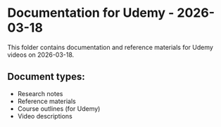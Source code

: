 # Documentation for Udemy - 2026-03-18

This folder contains documentation and reference materials for Udemy videos on 2026-03-18.

## Document types:
- Research notes
- Reference materials
- Course outlines (for Udemy)
- Video descriptions
